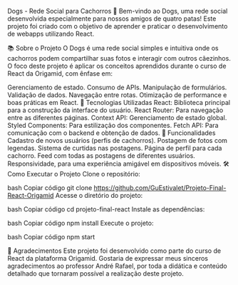 
Dogs - Rede Social para Cachorros 🐾
Bem-vindo ao Dogs, uma rede social desenvolvida especialmente para nossos amigos de quatro patas! Este projeto foi criado com o objetivo de aprender e praticar o desenvolvimento de webapps utilizando React.

📚 Sobre o Projeto
O Dogs é uma rede social simples e intuitiva onde os cachorros podem compartilhar suas fotos e interagir com outros cãezinhos. O foco deste projeto é aplicar os conceitos aprendidos durante o curso de React da Origamid, com ênfase em:

Gerenciamento de estado.
Consumo de APIs.
Manipulação de formulários.
Validação de dados.
Navegação entre rotas.
Otimização de performance e boas práticas em React.
🔧 Tecnologias Utilizadas
React: Biblioteca principal para a construção da interface do usuário.
React Router: Para navegação entre as diferentes páginas.
Context API: Gerenciamento de estado global.
Styled Components: Para estilização dos componentes.
Fetch API: Para comunicação com o backend e obtenção de dados.
🚀 Funcionalidades
Cadastro de novos usuários (perfis de cachorros).
Postagem de fotos com legendas.
Sistema de curtidas nas postagens.
Página de perfil para cada cachorro.
Feed com todas as postagens de diferentes usuários.
Responsividade, para uma experiência amigável em dispositivos móveis.
🛠️ Como Executar o Projeto
Clone o repositório:

bash
Copiar código
git clone https://github.com/GuEstivalet/Projeto-Final-React-Origamid
Acesse o diretório do projeto:

bash
Copiar código
cd projeto-final-react
Instale as dependências:

bash
Copiar código
npm install
Execute o projeto:

bash
Copiar código
npm start

🙏 Agradecimentos
Este projeto foi desenvolvido como parte do curso de React da plataforma Origamid. Gostaria de expressar meus sinceros agradecimentos ao professor André Rafael, por toda a didática e conteúdo detalhado que tornaram possível a realização deste projeto.
